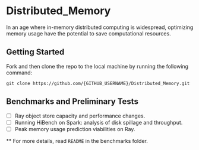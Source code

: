 # Distributed_Memory
In an age where in-memory distributed computing is widespread, optimizing memory usage have the potential to save computational resources. 

## Getting Started
Fork and then clone the repo to the local machine by running the following command:
```
git clone https://github.com/{GITHUB_USERNAME}/Distributed_Memory.git
```

## Benchmarks and Preliminary Tests
- [ ] Ray object store capacity and performance changes.
- [ ] Running HiBench on Spark: analysis of disk spillage and throughput.
- [ ] Peak memory usage prediction viabilities on Ray.

** For more details, read `README` in the benchmarks folder. 
